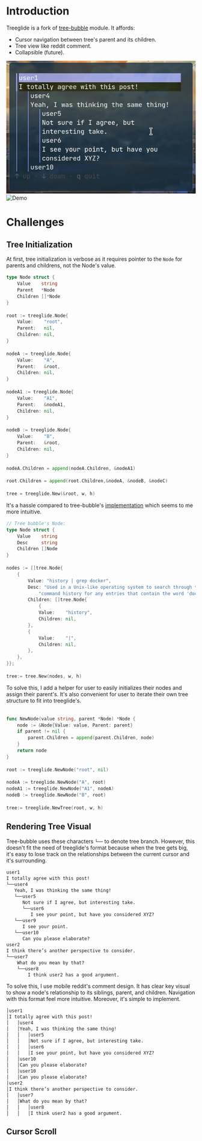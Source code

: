 # Introduction

Treeglide is a fork of [tree-bubble](https://github.com/savannahostrowski/tree-bubble) module. It affords:

- Cursor navigation between tree's parent and its children.
- Tree view like reddit comment.
- Collapsible (future).

![Demo](./tree-glide-demo.gif)
![Demo](./tree-glide-scroll-demo.gif)

# Challenges

## Tree Initialization

At first, tree initialization is verbose as it requires pointer to the `Node` for parents and childrens, not the Node's value.

```go
type Node struct {
	Value    string
	Parent   *Node
	Children []*Node
}

root := treeglide.Node{
    Value:    "root",
    Parent:   nil,
    Children: nil,
}

nodeA := treeglide.Node{
    Value:    "A",
    Parent:   &root,
    Children: nil,
}

nodeA1 := treeglide.Node{
    Value:    "A1",
    Parent:   &nodeA1,
    Children: nil,
}

nodeB := treeglide.Node{
    Value:    "B",
    Parent:   &root,
    Children: nil,
}

nodeA.Children = append(nodeA.Children, &nodeA1)

root.Children = append(root.Children,&nodeA, &nodeB, &nodeC)

tree = treeglide.New(&root, w, h)
```

 It's a hassle compared to tree-bubble's [implementation](https://github.com/savannahostrowski/tree-bubble/blob/main/example/main.go) which seems to me more intuitive.
```go
// Tree bubble's Node:
type Node struct {
	Value    string
	Desc     string
	Children []Node
}

nodes := []tree.Node{
    {
        Value: "history | grep docker",
        Desc: "Used in a Unix-like operating system to search through the " +
            "command history for any entries that contain the word 'docker.'",
        Children: []tree.Node{
            {
            Value:    "history",
            Children: nil,
        }, 
        {
            Value:    "|",
            Children: nil,
        },
    },
}};

tree:= tree.New(nodes, w, h)
```

To solve this, I add a helper for user to easily initializes their nodes and assign their parent's. It's also convenient for user to iterate their own tree structure to fit into treeglide's.
```go

func NewNode(value string, parent *Node) *Node {
	node := &Node{Value: value, Parent: parent}
	if parent != nil {
		parent.Children = append(parent.Children, node)
	}
	return node
}

root := treeglide.NewNode("root", nil)

nodeA := treeglide.NewNode("A", root)
nodeA1 := treeglide.NewNode("A1", nodeA)
nodeB := treeglide.NewNode("B", root)

tree:= treeglide.NewTree(root, w, h)

```

## Rendering Tree Visual

Tree-bubble uses these characters `└──` to denote tree branch. However, this doesn't fit the need of treeglide's format because when the tree  gets big, it's easy to lose track on the relationships between the current cursor and it's surrounding.

```
user1
I totally agree with this post!
└──user4
   Yeah, I was thinking the same thing!
   └──user5
      Not sure if I agree, but interesting take.
      └──user6
         I see your point, but have you considered XYZ?
   └──user9
      I see your point.
   └──user10
      Can you please elaborate?
user2
I think there’s another perspective to consider.
└──user7
    What do you mean by that?
    └──user8
        I think user2 has a good argument.
```

To solve this, I use mobile reddit's comment design. It has clear key visual to show a node's relationship to its siblings, parent, and children. Navigation with this format feel more intuitive. Moreover, it's simple to implement.   

```
│user1
│I totally agree with this post!
│   │user4
│   │Yeah, I was thinking the same thing!
│   │   │user5
│   │   │Not sure if I agree, but interesting take.
│   │   │user6
│   │   │I see your point, but have you considered XYZ?
│   │user10
│   │Can you please elaborate?
│   │user10
│   │Can you please elaborate?
│user2
│I think there’s another perspective to consider.
│   │user7
│   │What do you mean by that?
│   │   │user8
│   │   │I think user2 has a good argument.
```

## Cursor Scroll


